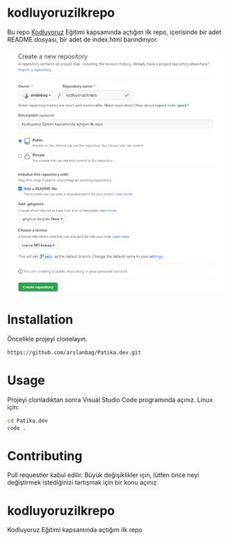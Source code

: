 # kodluyoruzilkrepo
Bu repo [Kodluyoruz](https://kodluyoruz.org/tr/kodluyoruz/) Eğitimi kapsamında açtığım ilk repo, içerisinde bir adet README dosyası, bir adet de index.html barındırıyor.

![github](https://github.com/arslanbag/Patika.dev/blob/main/Git/kodluyoruzilkrepo/repository.png?raw=true)

# Installation
Öncelikle projeyi clonelayın.
```bash
https://github.com/arslanbag/Patika.dev.git
```
# Usage
Projeyi clonladıktan sonra Visual Studio Code programında açınız.
Linux için:
```bash
cd Patika.dev
code .
```

# Contributing
Pull requestler kabul edilir. Büyük değişiklikler için, lütfen önce neyi değiştirmek istediğinizi tartışmak için bir konu açınız.

# kodluyoruzilkrepo
Kodluyoruz Eğitimi kapsamında açtığım ilk repo